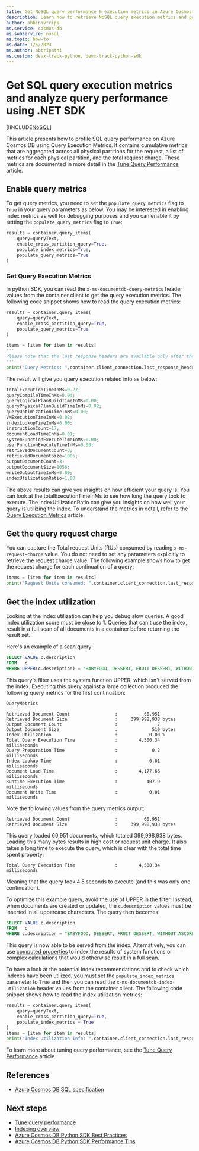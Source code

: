 ```yaml
---
title: Get NoSQL query performance & execution metrics in Azure Cosmos DB using Python SDK
description: Learn how to retrieve NoSQL query execution metrics and profile NoSQL query performance of Azure Cosmos DB requests.
author: abhinavtrips
ms.service: cosmos-db
ms.subservice: nosql
ms.topic: how-to
ms.date: 1/5/2023
ms.author: abtripathi
ms.custom: devx-track-python, devx-track-python-sdk
---
```

# Get SQL query execution metrics and analyze query performance using .NET SDK
[!INCLUDE[NoSQL](../includes/appliesto-nosql.md)]

This article presents how to profile SQL query performance on Azure Cosmos DB using Query Execution Metrics. It contains cumulative metrics that are aggregated across all physical partitions for the request, a list of metrics for each physical partition, and the total request charge. These metrics are documented in more detail in the [Tune Query Performance](./query-metrics.md#query-execution-metrics) article.

## Enable query metrics

To get query metrics, you need to set the ```populate_query_metrics``` flag to ```True``` in your query parameters as below. You may be interested in enabling index metrics as well for debugging purposes and you can enable it by setting the ```populate_query_metrics``` flag to ```True```:

```python
results = container.query_items(
    query=queryText,
    enable_cross_partition_query=True,
    populate_index_metrics=True,
    populate_query_metrics=True
)
```


### Get Query Execution Metrics
In python SDK, you can read the ```x-ms-documentdb-query-metrics``` header values from the container client to get the query execution metrics. The following code snippet shows how to read the query execution metrics:

```python
results = container.query_items(
    query=queryText,
    enable_cross_partition_query=True,
    populate_query_metrics=True
)

items = [item for item in results]
'''
Please note that the last_response_headers are available only after the first iteration of the results as the query execution starts only when result iteration begins
'''
print("Query Metrics: ",container.client_connection.last_response_headers['x-ms-documentdb-query-metrics'])
```

The result will give you query execution related info as below:
```python
totalExecutionTimeInMs=0.27;
queryCompileTimeInMs=0.04;
queryLogicalPlanBuildTimeInMs=0.00;
queryPhysicalPlanBuildTimeInMs=0.02;
queryOptimizationTimeInMs=0.00;
VMExecutionTimeInMs=0.02;
indexLookupTimeInMs=0.00;
instructionCount=17;
documentLoadTimeInMs=0.01;
systemFunctionExecuteTimeInMs=0.00;
userFunctionExecuteTimeInMs=0.00;
retrievedDocumentCount=3;
retrievedDocumentSize=1005;
outputDocumentCount=3;
outputDocumentSize=1056;
writeOutputTimeInMs=0.00;
indexUtilizationRatio=1.00
```

The above results can give you insights on how efficient your query is. You can look at the totalExecutionTimeInMs to see how long the query took to execute. The indexUtilizationRatio can give you insights on how well your query is utilizing the index. 
To understand the metrics in detail, refer to the [Query Execution Metrics](./query-metrics.md#query-execution-metrics) article.


## Get the query request charge

You can capture the Total request Units (RUs) consumed by reading ```x-ms-request-charge``` value. You do not need to set any parameters explicitly to retrieve the request charge value. The following example shows how to get the request charge for each continuation of a query:

```python
items = [item for item in results]
print("Request Units consumed: ",container.client_connection.last_response_headers['x-ms-request-charge'])
```


## Get the index utilization

Looking at the index utilization can help you debug slow queries. A good index utilization score must be close to 1. Queries that can't use the index, result in a full scan of all documents in a container before returning the result set.

Here's an example of a scan query:

```sql
SELECT VALUE c.description 
FROM   c 
WHERE UPPER(c.description) = "BABYFOOD, DESSERT, FRUIT DESSERT, WITHOUT ASCORBIC ACID, JUNIOR"
```

This query's filter uses the system function UPPER, which isn't served from the index. Executing this query against a large collection produced the following query metrics for the first continuation:

```
QueryMetrics

Retrieved Document Count                 :          60,951
Retrieved Document Size                  :     399,998,938 bytes
Output Document Count                    :               7
Output Document Size                     :             510 bytes
Index Utilization                        :            0.00 %
Total Query Execution Time               :        4,500.34 milliseconds
Query Preparation Time                   :             0.2 milliseconds
Index Lookup Time                        :            0.01 milliseconds
Document Load Time                       :        4,177.66 milliseconds
Runtime Execution Time                   :           407.9 milliseconds
Document Write Time                      :            0.01 milliseconds
```

Note the following values from the query metrics output:

```
Retrieved Document Count                 :          60,951
Retrieved Document Size                  :     399,998,938 bytes
```

This query loaded 60,951 documents, which totaled 399,998,938 bytes. Loading this many bytes results in high cost or request unit charge. It also takes a long time to execute the query, which is clear with the total time spent property:

```
Total Query Execution Time               :        4,500.34 milliseconds
```

Meaning that the query took 4.5 seconds to execute (and this was only one continuation).

To optimize this example query, avoid the use of UPPER in the filter. Instead, when documents are created or updated, the `c.description` values must be inserted in all uppercase characters. The query then becomes: 

```sql
SELECT VALUE c.description 
FROM   c 
WHERE c.description = "BABYFOOD, DESSERT, FRUIT DESSERT, WITHOUT ASCORBIC ACID, JUNIOR"
```

This query is now able to be served from the index. Alternatively, you can use [computed properties](query/computed-properties.md) to index the results of system functions or complex calculations that would otherwise result in a full scan.

To have a look at the potential index recommendations and to check which indexes have been utilized, you must set the ```populate_index_metrics``` parameter to ```True``` and then you can read the ```x-ms-documentdb-index-utilization``` header values from the container client. The following code snippet shows how to read the index utilization metrics:

```python
results = container.query_items(
    query=queryText,
    enable_cross_partition_query=True,
    populate_index_metrics = True
)
items = [item for item in results]
print("Index Utilization Info: ",container.client_connection.last_response_headers['x-ms-cosmos-index-utilization'])

```

To learn more about tuning query performance, see the [Tune Query Performance](./query-metrics.md) article.

## <a id="References"></a>References

- [Azure Cosmos DB SQL specification](query/getting-started.md)


## Next steps

- [Tune query performance](query-metrics.md)
- [Indexing overview](../index-overview.md)
- [Azure Cosmos DB Python SDK Best Practices](https://learn.microsoft.com/en-us/azure/cosmos-db/nosql/best-practice-python)
- [Azure Cosmos DB Python SDK Performance Tips](https://learn.microsoft.com/en-us/azure/cosmos-db/nosql/performance-tips-python-sdk)
